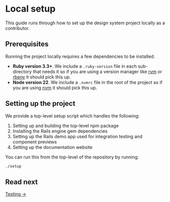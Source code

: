 # Local setup

This guide runs through how to set up the design system project locally as a contributor.

## Prerequisites

Running the project locally requires a few dependencies to be installed.

- **Ruby version 3.3+**. We include a `.ruby-version` file in each sub-directory that needs it so if you are using a version manager like [rvm](https://rvm.io/) or [rbenv](https://github.com/rbenv/rbenv) it should pick this up.
- **Node version 22**. We include a `.nvmrc` file in the root of the project so if you are using [nvm](https://github.com/nvm-sh/nvm) it should pick this up.

## Setting up the project

We provide a top-level setup script which handles the following:

1. Setting up and building the top-level npm package
2. Installing the Rails engine gem dependencies
3. Setting up the Rails demo app used for integration testing and component previews
4. Setting up the documentation website

You can run this from the top-level of the repository by running:

```sh
./setup
```

## Read next

[Testing →](./03-testing.md)
